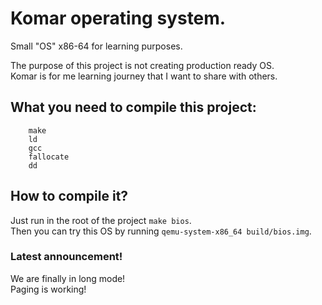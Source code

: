 # Komar operating system.
Small "OS" x86-64 for learning purposes. <br>

The purpose of this project is not creating production ready OS. <br>
Komar is for me learning journey that I want to share with others. <br>
## What you need to compile this project: <br>
```
	make
	ld
	gcc
	fallocate
	dd
```
## How to compile it? <br>
Just run in the root of the project ```make bios```. <br>
Then you can try this OS by running ```qemu-system-x86_64 build/bios.img```.

### Latest announcement!
We are finally in long mode! <br>
Paging is working! <br>
